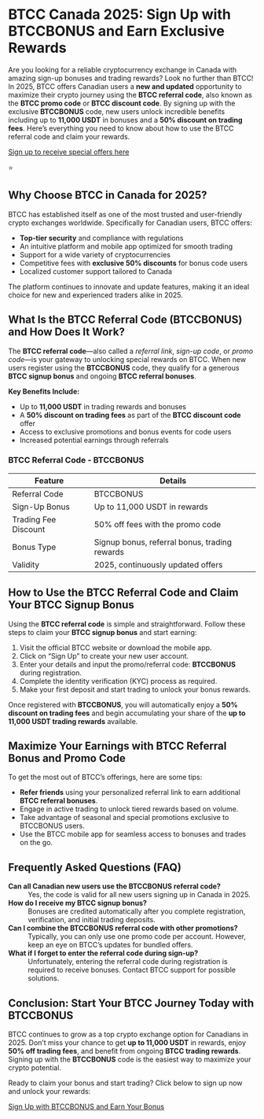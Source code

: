 
<h1>BTCC Canada 2025: Sign Up with BTCCBONUS and Earn Exclusive Rewards</h1>
<p>Are you looking for a reliable cryptocurrency exchange in Canada with amazing sign-up bonuses and trading rewards? Look no further than BTCC! In 2025, BTCC offers Canadian users a <strong>new and updated</strong> opportunity to maximize their crypto journey using the <strong>BTCC referral code</strong>, also known as the <strong>BTCC promo code</strong> or <strong>BTCC discount code</strong>. By signing up with the exclusive <strong>BTCCBONUS</strong> code, new users unlock incredible benefits including up to <strong>11,000 USDT</strong> in bonuses and a <strong>50% discount on trading fees</strong>. Here’s everything you need to know about how to use the BTCC referral code and claim your rewards.</p>
<p><a href="https://partner.btcc.com/us/c/BTCCBONUS/9303" target="_blank">Sign up to receive special offers here</a></p

<img src="https://images.mirror-media.xyz/publication-images/Poz8BlB9BgSoA-3eFI7xG.png?height=500&amp;width=1000" decoding="async" data-nimg="fill" class="css-xah9so" style="position: absolute; inset: 0px; box-sizing: border-box; padding: 0px; border: none; margin: auto; display: block; width: 0px; height: 0px; min-width: 100%; max-width: 100%; min-height: 100%; max-height: 100%;">⭐ 
<h2>Why Choose BTCC in Canada for 2025?</h2>
<p>BTCC has established itself as one of the most trusted and user-friendly crypto exchanges worldwide. Specifically for Canadian users, BTCC offers:</p>
<ul>
<li><strong>Top-tier security</strong> and compliance with regulations</li>
<li>An intuitive platform and mobile app optimized for smooth trading</li>
<li>Support for a wide variety of cryptocurrencies</li>
<li>Competitive fees with <strong>exclusive 50% discounts</strong> for bonus code users</li>
<li>Localized customer support tailored to Canada</li>
</ul>
<p>The platform continues to innovate and update features, making it an ideal choice for new and experienced traders alike in 2025.</p>
<h2>What Is the BTCC Referral Code (BTCCBONUS) and How Does It Work?</h2>
<p>The <strong>BTCC referral code</strong>&mdash;also called a <em>referral link</em>, <em>sign-up code</em>, or <em>promo code</em>&mdash;is your gateway to unlocking special rewards on BTCC. When new users register using the <strong>BTCCBONUS</strong> code, they qualify for a generous <strong>BTCC signup bonus</strong> and ongoing <strong>BTCC referral bonuses</strong>.</p>
<p><strong>Key Benefits Include:</strong></p>
<ul>
<li>Up to <strong>11,000 USDT</strong> in trading rewards and bonuses</li>
<li>A <strong>50% discount on trading fees</strong> as part of the <strong>BTCC discount code</strong> offer</li>
<li>Access to exclusive promotions and bonus events for code users</li>
<li>Increased potential earnings through referrals</li>
</ul>
<h3>BTCC Referral Code - BTCCBONUS</h3>
<table>
<thead>
<tr>
<th>Feature</th>
<th>Details</th>
</tr>
</thead>
<tbody>
<tr>
<td>Referral Code</td>
<td>BTCCBONUS</td>
</tr>
<tr>
<td>Sign-Up Bonus</td>
<td>Up to 11,000 USDT in rewards</td>
</tr>
<tr>
<td>Trading Fee Discount</td>
<td>50% off fees with the promo code</td>
</tr>
<tr>
<td>Bonus Type</td>
<td>Signup bonus, referral bonus, trading rewards</td>
</tr>
<tr>
<td>Validity</td>
<td>2025, continuously updated offers</td>
</tr>
</tbody>
</table>
<h2>How to Use the BTCC Referral Code and Claim Your BTCC Signup Bonus</h2>
<p>Using the <strong>BTCC referral code</strong> is simple and straightforward. Follow these steps to claim your <strong>BTCC signup bonus</strong> and start earning:</p>
<ol>
<li>Visit the official BTCC website or download the mobile app.</li>
<li>Click on “Sign Up” to create your new user account.</li>
<li>Enter your details and input the promo/referral code: <strong>BTCCBONUS</strong> during registration.</li>
<li>Complete the identity verification (KYC) process as required.</li>
<li>Make your first deposit and start trading to unlock your bonus rewards.</li>
</ol>
<p>Once registered with <strong>BTCCBONUS</strong>, you will automatically enjoy a <strong>50% discount on trading fees</strong> and begin accumulating your share of the <strong>up to 11,000 USDT trading rewards</strong> available.</p>
<h2>Maximize Your Earnings with BTCC Referral Bonus and Promo Code</h2>
<p>To get the most out of BTCC’s offerings, here are some tips:</p>
<ul>
<li><strong>Refer friends</strong> using your personalized referral link to earn additional <strong>BTCC referral bonuses</strong>.</li>
<li>Engage in active trading to unlock tiered rewards based on volume.</li>
<li>Take advantage of seasonal and special promotions exclusive to BTCCBONUS users.</li>
<li>Use the BTCC mobile app for seamless access to bonuses and trades on the go.</li>
</ul>
<h2>Frequently Asked Questions (FAQ)</h2>
<dl>
<dt><strong>Can all Canadian new users use the BTCCBONUS referral code?</strong></dt>
<dd>Yes, the code is valid for all new users signing up in Canada in 2025.</dd>
<dt><strong>How do I receive my BTCC signup bonus?</strong></dt>
<dd>Bonuses are credited automatically after you complete registration, verification, and initial trading deposits.</dd>
<dt><strong>Can I combine the BTCCBONUS referral code with other promotions?</strong></dt>
<dd>Typically, you can only use one promo code per account. However, keep an eye on BTCC’s updates for bundled offers.</dd>
<dt><strong>What if I forget to enter the referral code during sign-up?</strong></dt>
<dd>Unfortunately, entering the referral code during registration is required to receive bonuses. Contact BTCC support for possible solutions.</dd>
</dl>
<h2>Conclusion: Start Your BTCC Journey Today with BTCCBONUS</h2>
<p>BTCC continues to grow as a top crypto exchange option for Canadians in 2025. Don’t miss your chance to get <strong>up to 11,000 USDT</strong> in rewards, enjoy <strong>50% off trading fees</strong>, and benefit from ongoing <strong>BTCC trading rewards</strong>. Signing up with the <strong>BTCCBONUS</strong> code is the easiest way to maximize your crypto potential.</p>
<p>Ready to claim your bonus and start trading? Click below to sign up now and unlock your rewards:</p>
<p><a href="https://partner.btcc.com/us/c/BTCCBONUS/9303/" class="cta-button" target="_blank" rel="noopener noreferrer">Sign Up with BTCCBONUS and Earn Your Bonus</a></p>
</body>
</html>
